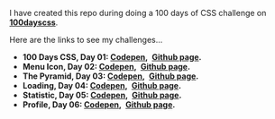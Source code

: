 I have created this repo during doing a 100 days of CSS challenge on **[100dayscss](https://100dayscss.com/)**.<br>

Here are the links to see my challenges...<br>
- **100 Days CSS, Day 01: [Codepen](https://codepen.io/sardaar_niamotullah/pen/JjmxVqR),&ensp;[Github page](https://sardaarniamotullah.github.io/100dayscss/day_1/).** <br>
- **Menu Icon, Day 02: [Codepen](https://codepen.io/sardaar_niamotullah/pen/xxyewqW),&ensp;[Github page](https://sardaarniamotullah.github.io/100dayscss/day_2/).** <br>
- **The Pyramid, Day 03: [Codepen](https://codepen.io/sardaar_niamotullah/pen/eYPoGBO),&ensp;[Github page](https://sardaarniamotullah.github.io/100dayscss/day_3/).** <br>
- **Loading, Day 04: [Codepen](https://codepen.io/sardaar_niamotullah/pen/MWPRrzz),&ensp;[Github page](https://sardaarniamotullah.github.io/100dayscss/day_4/).** <br>
- **Statistic, Day 05: [Codepen](https://codepen.io/sardaar_niamotullah/pen/eYPoQwy),&ensp;[Github page](https://sardaarniamotullah.github.io/100dayscss/day_5/).** <br>
- **Profile, Day 06: [Codepen](https://codepen.io/sardaar_niamotullah/pen/dygEMLV),&ensp;[Github page](https://sardaarniamotullah.github.io/100dayscss/day_6/).** <br>